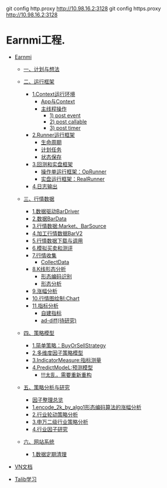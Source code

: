 git config  http.proxy http://10.98.16.2:3128
git config  https.proxy http://10.98.16.2:3128

# Earnmi工程.
* [Earnmi](earnmi_docs/README.md)
    * [一、计划与想法](earnmi_docs/book/计划与想法.md)
    * [二、运行框架]()
        * [1.Context运行环境](earnmi_docs/book/context.md)
            * [App与Context](earnmi_docs/book/context.md#app)
            * [主线程操作](earnmi_docs/book/context.md#MainEventEvent)
                * [1) post event](earnmi_docs/book/context.md#post_event)
                * [2) post callable](earnmi_docs/book/context.md#post_callable)
                * [3) post timer](earnmi_docs/book/context.md#post_timer)                
        * [2.Runner运行框架](earnmi_docs/book/Runner运行框架.md)
            * [生命周期](earnmi_docs/book/Runner运行框架.md#lifecircle)
            * [计划任务](earnmi_docs/book/Runner运行框架.md#scheduler)
            * [状态保存](earnmi_docs/book/Runner运行框架.md#status_save)
        * [3.回测和实盘框架](earnmi_docs/book/回测和实盘框架.md)
            * [操作单运行框架：OpRunner](earnmi_docs/book/回测和实盘框架.md#OpRunner)
            * [实盘运行框架：RealRunner](earnmi_docs/book/回测和实盘框架.md#RealRunner)
        * [4.日志输出](earnmi_docs/book/日志.md)           
    * [三、行情数据](earnmi_docs/book/数据源.md)
        * [1.数据驱动BarDriver](earnmi_docs/book/数据源.md#BarDataDriver)
        * [2.数据BarData](earnmi_docs/book/数据源.md#BarData)
        * [3.行情数据:Market、BarSource](earnmi_docs/book/数据源.md#Market)
        * [4.加工行情数据BarV2](earnmi_docs/book/数据源.md#barv2)
        * [5.行情数据下载与调用](earnmi_docs/book/数据源.md#donwnload)
        * [6.模拟买卖和测评](earnmi_docs/book/数据源.md#trader)
        * [7.行情收集](earnmi_docs/book/行情收集.md)
            * [CollectData](earnmi_docs/book/行情收集.md#collect_data)
        * [8.K线形态分析](earnmi_docs/book/k线形态分析.md)
            * [形态编码识别](earnmi_docs/book/k线形态分析.md#pattern)
            * [形态分析](earnmi_docs/book/k线形态分析.md#analysis)
        * [9.涨幅分析](earnmi_docs/book/涨幅分析.md)
        * [10.行情图绘制:Chart](earnmi_docs/book/行情图绘制.md)
        * [11.指标分析]()
            * [自建指标](earnmi_docs/book/自建指标.md)
            * [ad-diff(待研究)](earnmi_docs/book/indicator/ad-diff.md)
    * [四、策略模型](earnmi_docs/book/策略模型.md)
        * [1.简单策略：BuyOrSellStrategy](earnmi_docs/book/策略模型.md#simple_strategy)
        * [2.多维度因子策略模型](earnmi_docs/book/策略模型.md#factory_strategy)
        * [3.IndicatorMeasure:指标测量](earnmi_docs/book/指标测量.md)
        * [4.PredictModeL:预测模型](earnmi_docs/book/predict_model.md)
            * [!!!太乱，需要重新重构]()
    * [五、策略分析与研究]()
        * [因子整理总览](earnmi_docs/book/案例/因子整理总览.md)
        * [1.encode_2k_by_algo1形态编码算法的涨幅分析](earnmi_docs/book/案例/encode_2k_by_algo1形态编码算法的涨幅分析.md)
        * [2.行业轮动策略分析](earnmi_docs/book/案例/行业轮动策略分析.md)
        * [3.申万二级行业策略分析](earnmi_docs/book/案例/申万二级行业策略分析.md)
        * [4.行业因子研究](earnmi_docs/book/案例/行业因子研究.md)

    * [六、网站系统]()
        * [1.数据定期清理]()
     
* [VN文档](README.md)
* [Talib学习](earnmi_docs/Talib学习.md)
